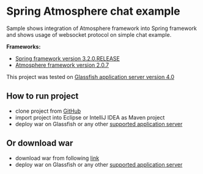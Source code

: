 # Spring Atmosphere chat example #

Sample shows integration of Atmosphere framework into Spring framework and shows usage of websocket protocol on simple chat example.

**Frameworks:**
- [Spring framework version 3.2.0.RELEASE](http://projects.spring.io/spring-framework/)
- [Atmosphere framework version 2.0.7](https://github.com/Atmosphere/atmosphere)


This project was tested on [Glassfish application server version 4.0](https://glassfish.java.net/)


## How to run project ##
  - clone project from [GitHub](https://github.com/GregaVrbancic/spring-atmosphere-chat-example.git)
  - import project into Eclipse or IntelliJ IDEA as Maven project
  - deploy war on Glassfish or any other [supported application server](https://github.com/Atmosphere/atmosphere/wiki/Supported-WebServers-and-Browsers)
  
## Or download war ##
  - download war from following [link](https://www.dropbox.com/s/o78aw9zxo8w1jak/spring-atmosphere-chat-example.war)
  - deploy war on Glassfish or any other [supported application server](https://github.com/Atmosphere/atmosphere/wiki/Supported-WebServers-and-Browsers)
